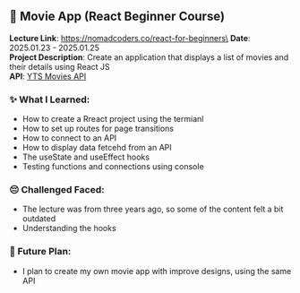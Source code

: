 ## 🎥 Movie App (React Beginner Course)

**Lecture Link**: https://nomadcoders.co/react-for-beginners\
**Date**: 2025.01.23 - 2025.01.25\
**Project Description**: Create an application that displays a list of movies and their details using React JS\
**API**: [YTS Movies API](https://yts.mx/api/v2/list_movies.json?minimum_rating=8.8&sort_by=year)

### ✨ What I Learned:
- How to create a Rreact project using the termianl
- How to set up routes for page transitions
- How to connect to an API
- How to display data fetcehd from an API
- The useState and useEffect hooks
- Testing functions and connections using console

### 😔 Challenged Faced:
- The lecture was from three years ago, so some of the content felt a bit outdated
- Understanding the hooks

### 📝 Future Plan:
- I plan to create my own movie app with improve designs, using the same API

